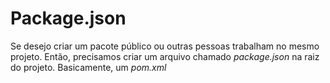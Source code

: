# Package.json

Se desejo criar um pacote público ou outras pessoas trabalham no mesmo projeto. Então, precisamos criar um arquivo chamado *package.json* na raiz do projeto. Basicamente, um *pom.xml*
